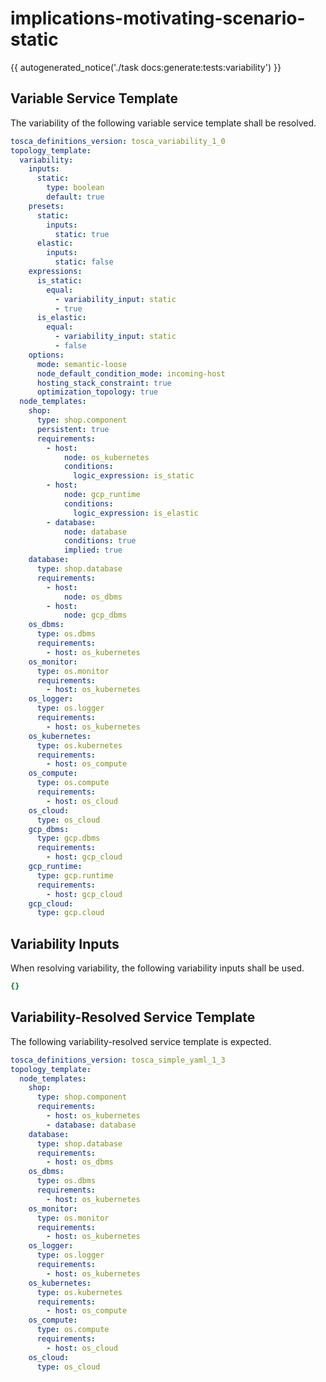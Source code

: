 # implications-motivating-scenario-static

{{ autogenerated_notice('./task docs:generate:tests:variability') }}


## Variable Service Template

The variability of the following variable service template shall be resolved.

```yaml linenums="1"
tosca_definitions_version: tosca_variability_1_0
topology_template:
  variability:
    inputs:
      static:
        type: boolean
        default: true
    presets:
      static:
        inputs:
          static: true
      elastic:
        inputs:
          static: false
    expressions:
      is_static:
        equal:
          - variability_input: static
          - true
      is_elastic:
        equal:
          - variability_input: static
          - false
    options:
      mode: semantic-loose
      node_default_condition_mode: incoming-host
      hosting_stack_constraint: true
      optimization_topology: true
  node_templates:
    shop:
      type: shop.component
      persistent: true
      requirements:
        - host:
            node: os_kubernetes
            conditions:
              logic_expression: is_static
        - host:
            node: gcp_runtime
            conditions:
              logic_expression: is_elastic
        - database:
            node: database
            conditions: true
            implied: true
    database:
      type: shop.database
      requirements:
        - host:
            node: os_dbms
        - host:
            node: gcp_dbms
    os_dbms:
      type: os.dbms
      requirements:
        - host: os_kubernetes
    os_monitor:
      type: os.monitor
      requirements:
        - host: os_kubernetes
    os_logger:
      type: os.logger
      requirements:
        - host: os_kubernetes
    os_kubernetes:
      type: os.kubernetes
      requirements:
        - host: os_compute
    os_compute:
      type: os.compute
      requirements:
        - host: os_cloud
    os_cloud:
      type: os_cloud
    gcp_dbms:
      type: gcp.dbms
      requirements:
        - host: gcp_cloud
    gcp_runtime:
      type: gcp.runtime
      requirements:
        - host: gcp_cloud
    gcp_cloud:
      type: gcp.cloud
```

## Variability Inputs

When resolving variability, the following variability inputs shall be used.

```yaml linenums="1"
{}
```



## Variability-Resolved Service Template

The following variability-resolved service template is expected.

```yaml linenums="1"
tosca_definitions_version: tosca_simple_yaml_1_3
topology_template:
  node_templates:
    shop:
      type: shop.component
      requirements:
        - host: os_kubernetes
        - database: database
    database:
      type: shop.database
      requirements:
        - host: os_dbms
    os_dbms:
      type: os.dbms
      requirements:
        - host: os_kubernetes
    os_monitor:
      type: os.monitor
      requirements:
        - host: os_kubernetes
    os_logger:
      type: os.logger
      requirements:
        - host: os_kubernetes
    os_kubernetes:
      type: os.kubernetes
      requirements:
        - host: os_compute
    os_compute:
      type: os.compute
      requirements:
        - host: os_cloud
    os_cloud:
      type: os_cloud
```

